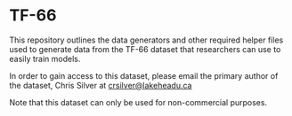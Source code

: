 # TF-66
This repository outlines the data generators and other required helper files used to generate data from the TF-66 dataset that researchers can use to easily train models.

In order to gain access to this dataset, please email the primary author of the dataset, Chris Silver at crsilver@lakeheadu.ca 

Note that this dataset can only be used for non-commercial purposes.
